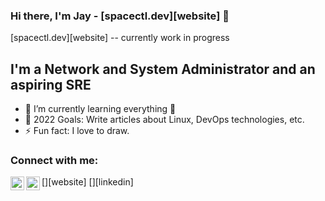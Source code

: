### Hi there, I'm Jay - [spacectl.dev][website] 👋

[spacectl.dev][website] -- currently work in progress

## I'm a Network and System Administrator and an aspiring SRE
- 🌱 I’m currently learning everything 🤣
- 🥅 2022 Goals: Write articles about Linux, DevOps technologies, etc.
- ⚡ Fun fact: I love to draw.

### Connect with me:

[<img align="left" alt="spacectl.com" width="22px" src="https://gist.githubusercontent.com/reaper8055/4dc2aa003123bc5b35174290aeeb9537/raw/74fb246acc82edfe31c1a4ef81165e9f640ae212/globe.svg" />][website] 
[<img align="left" alt="reaper8055 | LinkedIn" width="22px" src="https://camo.githubusercontent.com/45e6bebceba49c2cf76b1b3770b1adbe24e6c454/68747470733a2f2f6564656e742e6769746875622e696f2f537570657254696e7949636f6e732f696d616765732f7376672f6c696e6b6564696e2e737667" />][linkedin]
